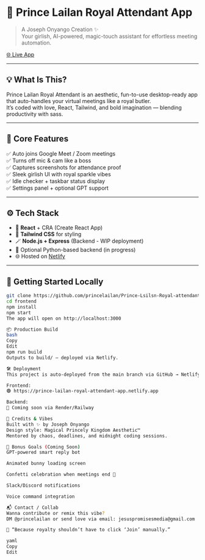 # 👑 Prince Lailan Royal Attendant App

> A Joseph Onyango Creation ✨  
Your girlish, AI-powered, magic-touch assistant for effortless meeting automation.

[🌐 Live App](https://prince-lailan-royal-attendant-app.netlify.app)

---

## 💡 What Is This?

Prince Lailan Royal Attendant is an aesthetic, fun-to-use desktop-ready app that auto-handles your virtual meetings like a royal butler.  
It’s coded with love, React, Tailwind, and bold imagination — blending productivity with sass.

---

## 🧠 Core Features

✅ Auto joins Google Meet / Zoom meetings  
✅ Turns off mic & cam like a boss  
✅ Captures screenshots for attendance proof  
✅ Sleek girlish UI with royal sparkle vibes  
✅ Idle checker + taskbar status display  
✅ Settings panel + optional GPT support  

---

## ⚙️ Tech Stack

- 🧠 **React** + CRA (Create React App)
- 💅 **Tailwind CSS** for styling
- 🪄 **Node.js + Express** (Backend - WIP deployment)
- 🐍 Optional Python-based backend (in progress)
- 🌐 Hosted on [Netlify](https://netlify.com)

---

## 🚀 Getting Started Locally

```bash
git clone https://github.com/princelailan/Prince-Lsilsn-Royal-attendant-App.git
cd frontend
npm install
npm start
The app will open on http://localhost:3000

📦 Production Build
bash
Copy
Edit
npm run build
Outputs to build/ — deployed via Netlify.

🛠 Deployment
This project is auto-deployed from the main branch via GitHub → Netlify CI/CD.

Frontend:
🟢 https://prince-lailan-royal-attendant-app.netlify.app

Backend:
🚧 Coming soon via Render/Railway

🧁 Credits & Vibes
Built with ✨ by Joseph Onyango
Design style: Magical Princely Kingdom Aesthetic™
Mentored by chaos, deadlines, and midnight coding sessions.

🐇 Bonus Goals (Coming Soon)
GPT-powered smart reply bot

Animated bunny loading screen

Confetti celebration when meetings end 🎉

Slack/Discord notifications

Voice command integration

📬 Contact / Collab
Wanna contribute or remix this vibe?
DM @princelailan or send love via email: jesuspromisesmedia@gmail.com

🦄 “Because royalty shouldn’t have to click ‘Join’ manually.”

yaml
Copy
Edit

